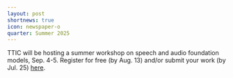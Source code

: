 ```yaml
---
layout: post
shortnews: true
icon: newspaper-o
quarter: Summer 2025
---
```


TTIC will be hosting a summer workshop on speech and audio foundation models, Sep. 4-5. Register for free (by Aug. 13) and/or submit your work (by Jul. 25) <A HREF="https://sites.google.com/view/speech-ai-ttic-2025?pli=1">here</A>.
